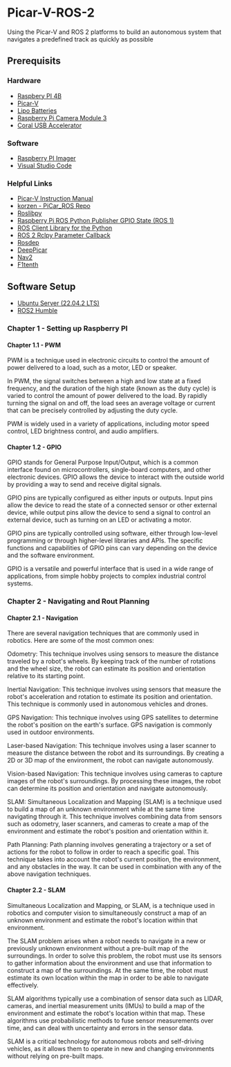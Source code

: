 # Picar-V-ROS-2
Using the Picar-V and ROS 2 platforms to build an autonomous system that navigates a predefined track as quickly as possible

## Prerequisits
### Hardware
 - [Raspbery PI 4B](https://www.amazon.com/dp/B09LYP7QH3?ref_=cm_sw_r_apin_dp_VMXPRDF13GEB3HZ2BBBR)
 - [Picar-V](https://www.amazon.com/dp/B06XWSVLL8?ref_=cm_sw_r_apin_dp_KSH0WGD7QD2PA3DQH86D)
 - [Lipo Batteries](https://www.amazon.com/dp/B06XWSVLL8?ref_=cm_sw_r_apin_dp_KSH0WGD7QD2PA3DQH86D)
 - [Raspberry Pi Camera Module 3](https://www.seeedstudio.com/Raspberry-Pi-Camera-3-p-5574.html?queryID=976e3c95a6cc2c6cca4fe95f3674438b&objectID=5574&indexName=bazaar_retailer_products)
 - [Coral USB Accelerator](https://www.seeedstudio.com/Coral-USB-Accelerator-p-2899.html?queryID=e2a50252acb7b76b6a30810d2c9f5476&objectID=2899&indexName=bazaar_retailer_products)

### Software
 - [Raspberry PI Imager](https://www.raspberrypi.com/software/)
 - [Visual Studio Code](https://code.visualstudio.com/)

### Helpful Links
 - [Picar-V Instruction Manual](https://docs.sunfounder.com/projects/picar-v/en/latest/)
 - [korzen - PiCar_ROS Repo](https://github.com/korzen/PiCar_ROS)
 - [Roslibpy](https://roslibpy.readthedocs.io/en/latest/)
 - [Raspberry Pi ROS Python Publisher GPIO State (ROS 1)](https://roboticsbackend.com/raspberry-pi-ros-python-publisher-publish-a-gpio-state/)
 - [ROS Client Library for the Python](https://github.com/ros2/rclpy)
 - [ROS 2 Rclpy Parameter Callback](https://roboticsbackend.com/ros2-rclpy-parameter-callback/)
 - [Rosdep](https://docs.ros.org/en/independent/api/rosdep/html/)
 - [DeepPicar](https://github.com/dctian/DeepPiCar)
 - [Nav2](https://navigation.ros.org/)
 - [F1tenth](https://f1tenth.org/)

## Software Setup
 - [Ubuntu Server (22.04.2 LTS)](https://ubuntu.com/download/server)
 - [ROS2 Humble](https://docs.ros.org/en/humble/index.html)

### Chapter 1 - Setting up Raspberry PI

#### Chapter 1.1 - PWM
PWM is a technique used in electronic circuits to control the amount of power delivered to a load, such as a motor, LED or speaker.

In PWM, the signal switches between a high and low state at a fixed frequency, and the duration of the high state (known as the duty cycle) is varied to control the amount of power delivered to the load. By rapidly turning the signal on and off, the load sees an average voltage or current that can be precisely controlled by adjusting the duty cycle.

PWM is widely used in a variety of applications, including motor speed control, LED brightness control, and audio amplifiers.

#### Chapter 1.2 - GPIO
GPIO stands for General Purpose Input/Output, which is a common interface found on microcontrollers, single-board computers, and other electronic devices. GPIO allows the device to interact with the outside world by providing a way to send and receive digital signals.

GPIO pins are typically configured as either inputs or outputs. Input pins allow the device to read the state of a connected sensor or other external device, while output pins allow the device to send a signal to control an external device, such as turning on an LED or activating a motor.

GPIO pins are typically controlled using software, either through low-level programming or through higher-level libraries and APIs. The specific functions and capabilities of GPIO pins can vary depending on the device and the software environment.

GPIO is a versatile and powerful interface that is used in a wide range of applications, from simple hobby projects to complex industrial control systems.

### Chapter 2 - Navigating and Rout Planning

#### Chapter 2.1 - Navigation
There are several navigation techniques that are commonly used in robotics. Here are some of the most common ones:

Odometry: This technique involves using sensors to measure the distance traveled by a robot's wheels. By keeping track of the number of rotations and the wheel size, the robot can estimate its position and orientation relative to its starting point.

Inertial Navigation: This technique involves using sensors that measure the robot's acceleration and rotation to estimate its position and orientation. This technique is commonly used in autonomous vehicles and drones.

GPS Navigation: This technique involves using GPS satellites to determine the robot's position on the earth's surface. GPS navigation is commonly used in outdoor environments.

Laser-based Navigation: This technique involves using a laser scanner to measure the distance between the robot and its surroundings. By creating a 2D or 3D map of the environment, the robot can navigate autonomously.

Vision-based Navigation: This technique involves using cameras to capture images of the robot's surroundings. By processing these images, the robot can determine its position and orientation and navigate autonomously.

SLAM: Simultaneous Localization and Mapping (SLAM) is a technique used to build a map of an unknown environment while at the same time navigating through it. This technique involves combining data from sensors such as odometry, laser scanners, and cameras to create a map of the environment and estimate the robot's position and orientation within it.

Path Planning: Path planning involves generating a trajectory or a set of actions for the robot to follow in order to reach a specific goal. This technique takes into account the robot's current position, the environment, and any obstacles in the way. It can be used in combination with any of the above navigation techniques.

#### Chapter 2.2 - SLAM
Simultaneous Localization and Mapping, or SLAM, is a technique used in robotics and computer vision to simultaneously construct a map of an unknown environment and estimate the robot's location within that environment.

The SLAM problem arises when a robot needs to navigate in a new or previously unknown environment without a pre-built map of the surroundings. In order to solve this problem, the robot must use its sensors to gather information about the environment and use that information to construct a map of the surroundings. At the same time, the robot must estimate its own location within the map in order to be able to navigate effectively.

SLAM algorithms typically use a combination of sensor data such as LIDAR, cameras, and inertial measurement units (IMUs) to build a map of the environment and estimate the robot's location within that map. These algorithms use probabilistic methods to fuse sensor measurements over time, and can deal with uncertainty and errors in the sensor data.

SLAM is a critical technology for autonomous robots and self-driving vehicles, as it allows them to operate in new and changing environments without relying on pre-built maps.
